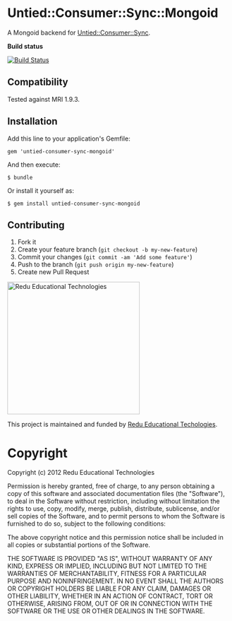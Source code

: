 # Untied::Consumer::Sync::Mongoid

A Mongoid backend for [Untied::Consumer::Sync](https://github.com/redu/untied-consumer-sync).

**Build status**

[![Build Status](https://travis-ci.org/redu/untied-consumer-sync.png)](https://travis-ci.org/redu/untied-consumer-sync-mongoid)

## Compatibility

Tested against MRI 1.9.3.

## Installation

Add this line to your application's Gemfile:

    gem 'untied-consumer-sync-mongoid'

And then execute:

    $ bundle

Or install it yourself as:

    $ gem install untied-consumer-sync-mongoid

## Contributing

1. Fork it
2. Create your feature branch (`git checkout -b my-new-feature`)
3. Commit your changes (`git commit -am 'Add some feature'`)
4. Push to the branch (`git push origin my-new-feature`)
5. Create new Pull Request


<img src="https://github.com/downloads/redu/redupy/redutech-marca.png" alt="Redu Educational Technologies" width="300">

This project is maintained and funded by [Redu Educational Techologies](http://tech.redu.com.br).

# Copyright

Copyright (c) 2012 Redu Educational Technologies

Permission is hereby granted, free of charge, to any person obtaining a copy of this software and associated documentation files (the "Software"), to deal in the Software without restriction, including without limitation the rights to use, copy, modify, merge, publish, distribute, sublicense, and/or sell copies of the Software, and to permit persons to whom the Software is furnished to do so, subject to the following conditions:

The above copyright notice and this permission notice shall be included in all copies or substantial portions of the Software.

THE SOFTWARE IS PROVIDED "AS IS", WITHOUT WARRANTY OF ANY KIND, EXPRESS OR IMPLIED, INCLUDING BUT NOT LIMITED TO THE WARRANTIES OF MERCHANTABILITY, FITNESS FOR A PARTICULAR PURPOSE AND NONINFRINGEMENT. IN NO EVENT SHALL THE AUTHORS OR COPYRIGHT HOLDERS BE LIABLE FOR ANY CLAIM, DAMAGES OR OTHER LIABILITY, WHETHER IN AN ACTION OF CONTRACT, TORT OR OTHERWISE, ARISING FROM, OUT OF OR IN CONNECTION WITH THE SOFTWARE OR THE USE OR OTHER DEALINGS IN THE SOFTWARE.
